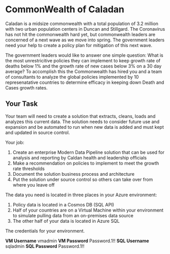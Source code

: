 # CommonWealth of Caladan

Caladan is a midsize commonwealth with a total population of 3.2 million with two urban population centers in Duncan and Stillgard.
The Coronavirus has not hit the commonwealth hard yet, but commonwealth leaders are concerned of a next wave as we move into spring.
The government leaders need your help to create a policy plan for mitigation of this next wave.  

The government leaders would like to answer one simple question:
What is the most unrestricitive policies they can implement to keep growth rate of deaths below 1% and the growth rate of new cases below 3% on a 30 day average?
To accomplish this the Commonwealth has hired you and a team of consultants to analyze the global policies implemented by 10 represenatative countries to determine efficacy in keeping down Death and Cases growth rates.

## Your Task

Your team will need to create a solution that extracts, cleans, loads and analyzes this current data.
The solution needs to consider future use and expansion and be automated to run when new data is added and must kept and updated in source control.  

Your job:
1. Create an enterprise Modern Data Pipeline solution that can be used for analysis and reporting by Caldan health and leadership officials
2. Make a recommendation on policies to implement to meet the growth rate thresholds
3. Document the solution business process and architecture
4. Put the solution under source control so others can take over from where you leave off

The data you need is located in three places in your Azure environment:

1. Policy data is located in a Cosmos DB (SQL API)
2. Half of your countries are on a Virtual Machine within your environment to simulate pulling data from an on-premises data source
3. The other half of your data is located in Azure SQL

The credentials for your environment.

**VM Username**    vmadmin
**VM Password**   Password.1!!
**SQL Username**   sqladmin
**SQL Password**  Password.1!!